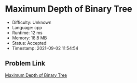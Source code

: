 # Maximum Depth of Binary Tree

- Difficulty: Unknown
- Language: cpp
- Runtime: 12 ms
- Memory: 18.8 MB
- Status: Accepted
- Timestamp: 2021-09-02 11:54:54

## Problem Link
[Maximum Depth of Binary Tree](https://leetcode.com/problems/maximum-depth-of-binary-tree)

